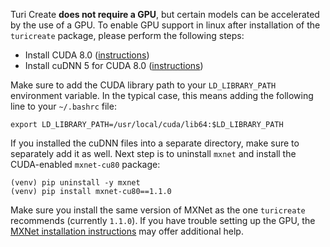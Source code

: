 Turi Create **does not require a GPU**, but certain models can be accelerated by the use of a GPU. 
To enable GPU support in linux after installation of the `turicreate` package, please perform the following steps:

 * Install CUDA 8.0 ([instructions](http://docs.nvidia.com/cuda/cuda-installation-guide-linux/))
 * Install cuDNN 5 for CUDA 8.0 ([instructions](https://developer.nvidia.com/cudnn))

Make sure to add the CUDA library path to your `LD_LIBRARY_PATH` environment
variable.  In the typical case, this means adding the following line to your
`~/.bashrc` file:

```shell
export LD_LIBRARY_PATH=/usr/local/cuda/lib64:$LD_LIBRARY_PATH
```

If you installed the cuDNN files into a separate directory, make sure to
separately add it as well. Next step is to uninstall `mxnet` and install the
CUDA-enabled `mxnet-cu80` package:

```
(venv) pip uninstall -y mxnet
(venv) pip install mxnet-cu80==1.1.0
```

Make sure you install the same version of MXNet as the one `turicreate` recommends
(currently `1.1.0`). If you have trouble setting up the GPU, the [MXNet
installation instructions](https://mxnet.apache.org/get_started/?version=v1.1.0&platform=linux&language=python&environ=pip&processor=gpu) may
offer additional help.

